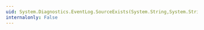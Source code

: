 ```yaml
---
uid: System.Diagnostics.EventLog.SourceExists(System.String,System.String)
internalonly: False
---
```

